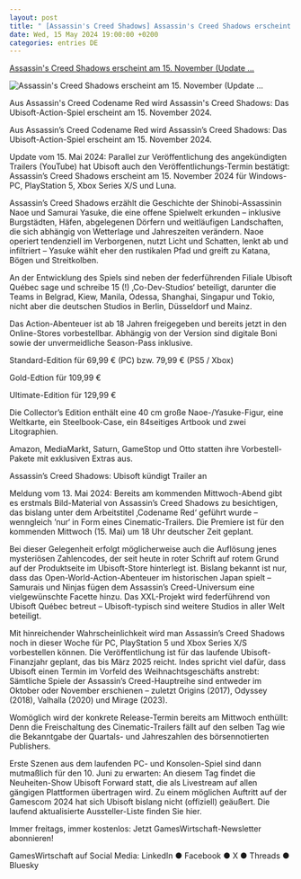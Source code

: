 ```yaml
---
layout: post
title: " [Assassin's Creed Shadows] Assassin's Creed Shadows erscheint am 15. November (Update ..."
date: Wed, 15 May 2024 19:00:00 +0200
categories: entries DE
---
```

[Assassin's Creed Shadows erscheint am 15. November (Update ...](https://www.gameswirtschaft.de/marketing-pr/assassins-creed-shadows-release-vorbestellen-150524/)

![Assassin's Creed Shadows erscheint am 15. November (Update ...](https://www.gameswirtschaft.de/wp-content/uploads/2024/05/Assassins-Creed-Shadows-Key-Artwork-150524.jpg)

Aus Assassin's Creed Codename Red wird Assassin's Creed Shadows: Das Ubisoft-Action-Spiel erscheint am 15. November 2024.

Aus Assassin’s Creed Codename Red wird Assassin’s Creed Shadows: Das Ubisoft-Action-Spiel erscheint am 15. November 2024.

Update vom 15. Mai 2024: Parallel zur Veröffentlichung des angekündigten Trailers (YouTube) hat Ubisoft auch den Veröffentlichungs-Termin bestätigt: Assassin’s Creed Shadows erscheint am 15. November 2024 für Windows-PC, PlayStation 5, Xbox Series X/S und Luna.

Assassin’s Creed Shadows erzählt die Geschichte der Shinobi-Assassinin Naoe und Samurai Yasuke, die eine offene Spielwelt erkunden – inklusive Burgstädten, Häfen, abgelegenen Dörfern und weitläufigen Landschaften, die sich abhängig von Wetterlage und Jahreszeiten verändern. Naoe operiert tendenziell im Verborgenen, nutzt Licht und Schatten, lenkt ab und infiltriert – Yasuke wählt eher den rustikalen Pfad und greift zu Katana, Bögen und Streitkolben.

An der Entwicklung des Spiels sind neben der federführenden Filiale Ubisoft Québec sage und schreibe 15 (!) ‚Co-Dev-Studios‘ beteiligt, darunter die Teams in Belgrad, Kiew, Manila, Odessa, Shanghai, Singapur und Tokio, nicht aber die deutschen Studios in Berlin, Düsseldorf und Mainz.

Das Action-Abenteuer ist ab 18 Jahren freigegeben und bereits jetzt in den Online-Stores vorbestellbar. Abhängig von der Version sind digitale Boni sowie der unvermeidliche Season-Pass inklusive.

Standard-Edition für 69,99 € (PC) bzw. 79,99 € (PS5 / Xbox)

Gold-Edtion für 109,99 €

Ultimate-Edition für 129,99 €

Die Collector’s Edition enthält eine 40 cm große Naoe-/Yasuke-Figur, eine Weltkarte, ein Steelbook-Case, ein 84seitiges Artbook und zwei Litographien.

Amazon, MediaMarkt, Saturn, GameStop und Otto statten ihre Vorbestell-Pakete mit exklusiven Extras aus.

Assassin’s Creed Shadows: Ubisoft kündigt Trailer an

Meldung vom 13. Mai 2024: Bereits am kommenden Mittwoch-Abend gibt es erstmals Bild-Material von Assassin’s Creed Shadows zu besichtigen, das bislang unter dem Arbeitstitel ‚Codename Red‘ geführt wurde – wenngleich ’nur‘ in Form eines Cinematic-Trailers. Die Premiere ist für den kommenden Mittwoch (15. Mai) um 18 Uhr deutscher Zeit geplant.

Bei dieser Gelegenheit erfolgt möglicherweise auch die Auflösung jenes mysteriösen Zahlencodes, der seit heute in roter Schrift auf rotem Grund auf der Produktseite im Ubisoft-Store hinterlegt ist. Bislang bekannt ist nur, dass das Open-World-Action-Abenteuer im historischen Japan spielt – Samurais und Ninjas fügen dem Assassin’s Creed-Universum eine vielgewünschte Facette hinzu. Das XXL-Projekt wird federführend von Ubisoft Québec betreut – Ubisoft-typisch sind weitere Studios in aller Welt beteiligt.

Mit hinreichender Wahrscheinlichkeit wird man Assassin’s Creed Shadows noch in dieser Woche für PC, PlayStation 5 und Xbox Series X/S vorbestellen können. Die Veröffentlichung ist für das laufende Ubisoft-Finanzjahr geplant, das bis März 2025 reicht. Indes spricht viel dafür, dass Ubisoft einen Termin im Vorfeld des Weihnachtsgeschäfts anstrebt: Sämtliche Spiele der Assassin’s Creed-Hauptreihe sind entweder im Oktober oder November erschienen – zuletzt Origins (2017), Odyssey (2018), Valhalla (2020) und Mirage (2023).

Womöglich wird der konkrete Release-Termin bereits am Mittwoch enthüllt: Denn die Freischaltung des Cinematic-Trailers fällt auf den selben Tag wie die Bekanntgabe der Quartals- und Jahreszahlen des börsennotierten Publishers.

Erste Szenen aus dem laufenden PC- und Konsolen-Spiel sind dann mutmaßlich für den 10. Juni zu erwarten: An diesem Tag findet die Neuheiten-Show Ubisoft Forward statt, die als Livestream auf allen gängigen Plattformen übertragen wird. Zu einem möglichen Auftritt auf der Gamescom 2024 hat sich Ubisoft bislang nicht (offiziell) geäußert. Die laufend aktualisierte Aussteller-Liste finden Sie hier.

Immer freitags, immer kostenlos: Jetzt GamesWirtschaft-Newsletter abonnieren!

GamesWirtschaft auf Social Media: LinkedIn ● Facebook ● X ● Threads ● Bluesky

